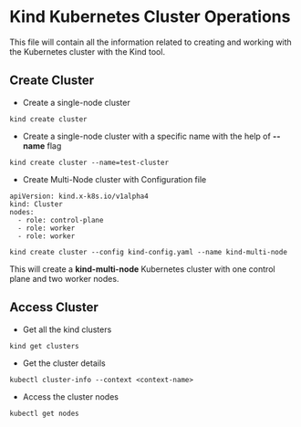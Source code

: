 # Kind Kubernetes Cluster Operations
This file will contain all the information related to creating and working with the Kubernetes cluster with the Kind tool.

## Create Cluster
-  Create a single-node cluster
  ```
kind create cluster
```
- Create a single-node cluster with a specific name with the help of **--name** flag
```
kind create cluster --name=test-cluster
```
-  Create Multi-Node cluster with Configuration file
```
apiVersion: kind.x-k8s.io/v1alpha4
kind: Cluster
nodes:
  - role: control-plane
  - role: worker
  - role: worker
```
```
kind create cluster --config kind-config.yaml --name kind-multi-node
```
This will create a **kind-multi-node** Kubernetes cluster with one control plane and two worker nodes.
## Access Cluster
- Get all the kind clusters
```
kind get clusters
```
- Get the cluster details
```
kubectl cluster-info --context <context-name>
```
- Access the cluster nodes
```
kubectl get nodes
```

